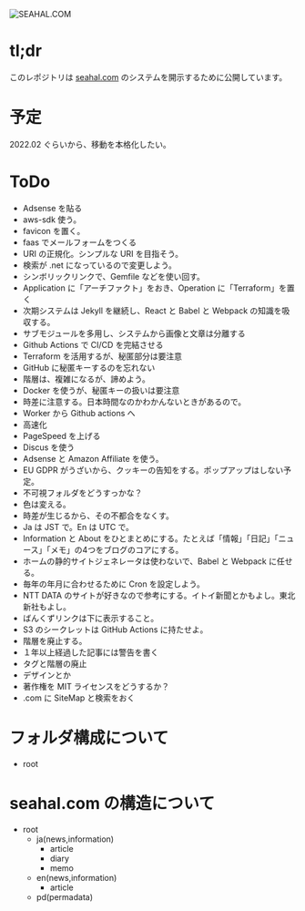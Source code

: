 ![SEAHAL.COM](https://github.com/seahal/com/workflows/SEAHAL.COM/badge.svg)

# tl;dr
このレポジトリは [seahal.com](https://seahal.com) のシステムを開示するために公開しています。

# 予定
2022.02 ぐらいから、移動を本格化したい。

# ToDo
- Adsense を貼る
- aws-sdk 使う。
- favicon を置く。
- faas でメールフォームをつくる
- URI の正規化。シンプルな URI を目指そう。
- 検索が .net になっているので変更しよう。
- シンボリックリンクで、Gemfile などを使い回す。
- Application に「アーチファクト」をおき、Operation に「Terraform」を置く
- 次期システムは Jekyll を継続し、React と Babel と Webpack の知識を吸収する。
- サブモジュールを多用し、システムから画像と文章は分離する
- Github Actions で CI/CD を完結させる
- Terraform を活用するが、秘匿部分は要注意
- GitHub に秘匿キーするのを忘れない
- 階層は、複雑になるが、諦めよう。
- Docker を使うが、秘匿キーの扱いは要注意
- 時差に注意する。日本時間なのかわかんないときがあるので。
- Worker から Github actions へ
- 高速化
- PageSpeed を上げる
- Discus を使う
- Adsense と Amazon Affiliate を使う。
- EU GDPR がうざいから、クッキーの告知をする。ポップアップはしない予定。
- 不可視フォルダをどうすっかな？
- 色は変える。
- 時差が生じるから、その不都合をなくす。
- Ja は JST で。En は UTC で。
- Information と About をひとまとめにする。たとえば「情報」「日記」「ニュース」「メモ」の4つをブログのコアにする。
- ホームの静的サイトジェネレータは使わないで、Babel と Webpack に任せる。
- 毎年の年月に合わせるために Cron を設定しよう。
- NTT DATA のサイトが好きなので参考にする。イトイ新聞とかもよし。東北新社もよし。
- ばんくずリンクは下に表示すること。
- S3 のシークレットは GitHub Actions に持たせよ。
- 階層を廃止する。
- １年以上経過した記事には警告を書く
- タグと階層の廃止
- デザインとか
- 著作権を MIT ライセンスをどうするか？
- .com に SiteMap と検索をおく

# フォルダ構成について
- root

# seahal.com の構造について
- root
  - ja(news,information)
    - article
    - diary
    - memo
  - en(news,information)
    - article
  - pd(permadata)
